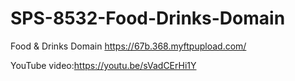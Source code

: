 # SPS-8532-Food-Drinks-Domain
Food &amp; Drinks Domain
https://67b.368.myftpupload.com/

YouTube video:https://youtu.be/sVadCErHi1Y
